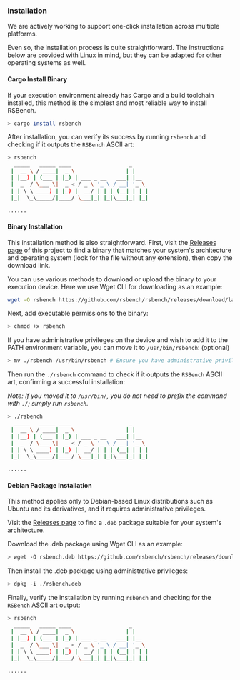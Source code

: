 ### Installation

We are actively working to support one-click installation across multiple platforms.

Even so, the installation process is quite straightforward. The instructions below are provided with Linux in mind, but they can be adapted for other operating systems as well.

#### Cargo Install Binary

If your execution environment already has Cargo and a build toolchain installed, this method is the simplest and most reliable way to install RSBench.

```bash
> cargo install rsbench
```

After installation, you can verify its success by running `rsbench` and checking if it outputs the `RSBench` ASCII art:

```bash
> rsbench
  _____   _____ ____                  _
 |  __ \ / ____|  _ \                | |
 | |__) | (___ | |_) | ___ _ __   ___| |__
 |  _  / \___ \|  _ < / _ \ '_ \ / __| '_ \
 | | \ \ ____) | |_) |  __/ | | | (__| | | |
 |_|  \_\_____/|____/ \___|_| |_|\___|_| |_|

......
```

#### Binary Installation

This installation method is also straightforward. First, visit the [Releases page](https://github.com/rsbench/rsbench/releases/tag/latest) of this project to find a binary that matches your system's architecture and operating system (look for the file without any extension), then copy the download link.

You can use various methods to download or upload the binary to your execution device. Here we use Wget CLI for downloading as an example:

```bash
wget -O rsbench https://github.com/rsbench/rsbench/releases/download/latest/rsbench_xxxx # Make sure to replace with the actual download link
```

Next, add executable permissions to the binary:

```bash
> chmod +x rsbench
```

If you have administrative privileges on the device and wish to add it to the PATH environment variable, you can move it to `/usr/bin/rsbench`: (optional)

```bash
> mv ./rsbench /usr/bin/rsbench # Ensure you have administrative privileges on the device
```

Then run the `./rsbench` command to check if it outputs the `RSBench` ASCII art, confirming a successful installation:

*Note: If you moved it to `/usr/bin/`, you do not need to prefix the command with `./`; simply run `rsbench`.*

```bash
> ./rsbench 
  _____   _____ ____                  _
 |  __ \ / ____|  _ \                | |
 | |__) | (___ | |_) | ___ _ __   ___| |__
 |  _  / \___ \|  _ < / _ \ '_ \ / __| '_ \
 | | \ \ ____) | |_) |  __/ | | | (__| | | |
 |_|  \_\_____/|____/ \___|_| |_|\___|_| |_|

......
```

#### Debian Package Installation

This method applies only to Debian-based Linux distributions such as Ubuntu and its derivatives, and it requires administrative privileges.

Visit the [Releases page](https://github.com/rsbench/rsbench/releases/tag/latest) to find a `.deb` package suitable for your system's architecture.

Download the .deb package using Wget CLI as an example:

```bash
> wget -O rsbench.deb https://github.com/rsbench/rsbench/releases/download/latest/rsbench_xxxx.deb # Replace with the actual download link
```

Then install the .deb package using administrative privileges:

```bash
> dpkg -i ./rsbench.deb
```

Finally, verify the installation by running `rsbench` and checking for the `RSBench` ASCII art output:

```bash
> rsbench 
  _____   _____ ____                  _
 |  __ \ / ____|  _ \                | |
 | |__) | (___ | |_) | ___ _ __   ___| |__
 |  _  / \___ \|  _ < / _ \ '_ \ / __| '_ \
 | | \ \ ____) | |_) |  __/ | | | (__| | | |
 |_|  \_\_____/|____/ \___|_| |_|\___|_| |_|

......